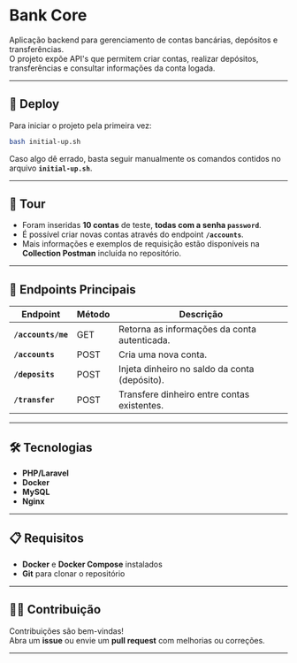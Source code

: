 # Bank Core

Aplicação backend para gerenciamento de contas bancárias, depósitos e transferências.  
O projeto expõe API's que permitem criar contas, realizar depósitos, transferências e consultar informações da conta logada.

---

## 🚀 Deploy

Para iniciar o projeto pela primeira vez:

```bash
bash initial-up.sh
```

Caso algo dê errado, basta seguir manualmente os comandos contidos no arquivo **`initial-up.sh`**.

---

## 🧭 Tour

- Foram inseridas **10 contas** de teste, **todas com a senha `password`**.  
- É possível criar novas contas através do endpoint **`/accounts`**.  
- Mais informações e exemplos de requisição estão disponíveis na **Collection Postman** incluída no repositório.

---

## 📡 Endpoints Principais

| Endpoint        | Método | Descrição                                                   |
|-----------------|-------|-------------------------------------------------------------|
| **`/accounts/me`** | GET   | Retorna as informações da conta autenticada.               |
| **`/accounts`**    | POST  | Cria uma nova conta.                                       |
| **`/deposits`**    | POST  | Injeta dinheiro no saldo da conta (depósito).              |
| **`/transfer`**    | POST  | Transfere dinheiro entre contas existentes.                |

---

## 🛠️ Tecnologias

- **PHP/Laravel**  
- **Docker**  
- **MySQL**  
- **Nginx**

---

## 📋 Requisitos

- **Docker** e **Docker Compose** instalados  
- **Git** para clonar o repositório

---

## 🧑‍💻 Contribuição

Contribuições são bem-vindas!  
Abra um **issue** ou envie um **pull request** com melhorias ou correções.

---
